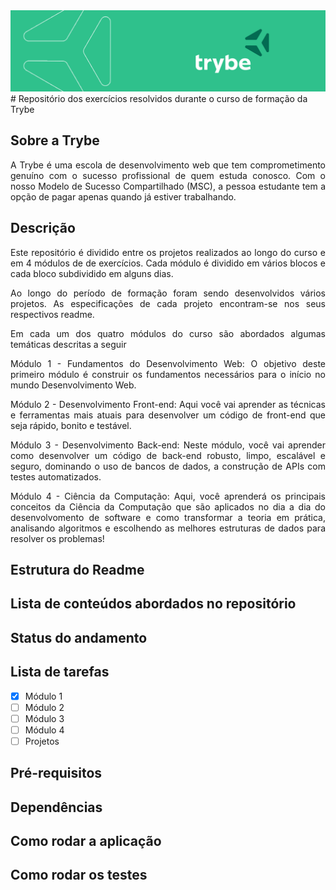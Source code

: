 <img alt="capa da trybe" src="/images/CAPA_LINKEDIN_PERFIL_PESSOAL03.png" />
# Repositório dos exercícios resolvidos durante o curso de formação da Trybe

## Sobre a Trybe
<p align="justify">
      A Trybe é uma escola de desenvolvimento web que tem comprometimento genuíno com o sucesso profissional de quem estuda conosco. 
      Com o nosso Modelo de Sucesso    Compartilhado (MSC), a pessoa estudante tem a opção de pagar apenas quando já estiver trabalhando.
</p>

## Descrição
<p align="justify">
      Este repositório é dividido entre os projetos realizados ao longo do curso e em 4 módulos de de exercícios. Cada módulo é dividido em vários blocos e cada bloco subdividido em alguns dias.
</p>
<p align="justify">
      Ao longo do período de formação foram sendo desenvolvidos vários projetos. As especificações de cada projeto encontram-se nos seus respectivos readme.
</p>
<p align="justify">
      Em cada um dos quatro módulos do curso são abordados algumas temáticas descritas a seguir
</p>
<p align="justify">
      Módulo 1 - Fundamentos do Desenvolvimento Web: O objetivo deste primeiro módulo é construir os fundamentos necessários para o início no mundo Desenvolvimento Web.
</p>
<p align="justify">
      Módulo 2 - Desenvolvimento Front-end: Aqui você vai aprender as técnicas e ferramentas mais atuais para desenvolver um código de front-end que seja rápido, bonito e testável.
</p>
<p align="justify">
      Módulo 3 - Desenvolvimento Back-end: Neste módulo, você vai aprender como desenvolver um código de back-end robusto, limpo, escalável e seguro, dominando o uso de bancos de dados, a construção de APIs com testes automatizados.
</p>
<p align="justify">
      Módulo 4 - Ciência da Computação: Aqui, você aprenderá os principais conceitos da Ciência da Computação que são aplicados no dia a dia do desenvolvomento de software e como transformar a teoria em prática, analisando algoritmos e escolhendo as melhores estruturas de dados para resolver os problemas!
</p>
<p align="justify">
      
</p>

## Estrutura do Readme

## Lista de conteúdos abordados no repositório

## Status do andamento

## Lista de tarefas
- [x] Módulo 1
- [ ] Módulo 2
- [ ] Módulo 3
- [ ] Módulo 4
- [ ] Projetos

## Pré-requisitos

## Dependências

## Como rodar a aplicação

## Como rodar os testes
